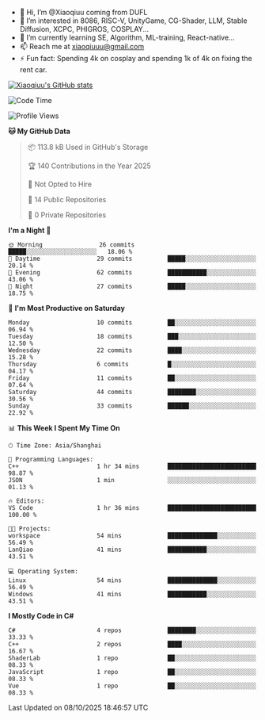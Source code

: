 - 👋 Hi, I’m @Xiaoqiuu coming from DUFL
- 👀 I’m interested in 8086, RISC-V, UnityGame, CG-Shader, LLM, Stable Diffusion, XCPC, PHIGROS, COSPLAY...
- 🌱 I’m currently learning SE, Algorithm, ML-training, React-native...
- 📫 Reach me at xiaoqiuuu@gmail.com
- ⚡ Fun fact: Spending 4k on cosplay and spending 1k of 4k on fixing the rent car.

<!---
Xiaoqiuu/Xiaoqiuu is a ✨ special ✨ repository because its `README.md` (this file) appears on your GitHub profile.
You can click the Preview link to take a look at your changes.
--->

[![Xiaoqiuu's GitHub stats](https://github-readme-stats.vercel.app/api?username=Xiaoqiuu)](https://github.com/anuraghazra/github-readme-stats)


<!--START_SECTION:waka-->
![Code Time](http://img.shields.io/badge/Code%20Time-139%20hrs%2036%20mins-blue)

![Profile Views](http://img.shields.io/badge/Profile%20Views-0-blue)

**🐱 My GitHub Data** 

> 📦 113.8 kB Used in GitHub's Storage 
 > 
> 🏆 140 Contributions in the Year 2025
 > 
> 🚫 Not Opted to Hire
 > 
> 📜 14 Public Repositories 
 > 
> 🔑 0 Private Repositories 
 > 
**I'm a Night 🦉** 

```text
🌞 Morning                26 commits          █████░░░░░░░░░░░░░░░░░░░░   18.06 % 
🌆 Daytime                29 commits          █████░░░░░░░░░░░░░░░░░░░░   20.14 % 
🌃 Evening                62 commits          ███████████░░░░░░░░░░░░░░   43.06 % 
🌙 Night                  27 commits          █████░░░░░░░░░░░░░░░░░░░░   18.75 % 
```
📅 **I'm Most Productive on Saturday** 

```text
Monday                   10 commits          ██░░░░░░░░░░░░░░░░░░░░░░░   06.94 % 
Tuesday                  18 commits          ███░░░░░░░░░░░░░░░░░░░░░░   12.50 % 
Wednesday                22 commits          ████░░░░░░░░░░░░░░░░░░░░░   15.28 % 
Thursday                 6 commits           █░░░░░░░░░░░░░░░░░░░░░░░░   04.17 % 
Friday                   11 commits          ██░░░░░░░░░░░░░░░░░░░░░░░   07.64 % 
Saturday                 44 commits          ████████░░░░░░░░░░░░░░░░░   30.56 % 
Sunday                   33 commits          ██████░░░░░░░░░░░░░░░░░░░   22.92 % 
```


📊 **This Week I Spent My Time On** 

```text
🕑︎ Time Zone: Asia/Shanghai

💬 Programming Languages: 
C++                      1 hr 34 mins        █████████████████████████   98.87 % 
JSON                     1 min               ░░░░░░░░░░░░░░░░░░░░░░░░░   01.13 % 

🔥 Editors: 
VS Code                  1 hr 36 mins        █████████████████████████   100.00 % 

🐱‍💻 Projects: 
workspace                54 mins             ██████████████░░░░░░░░░░░   56.49 % 
LanQiao                  41 mins             ███████████░░░░░░░░░░░░░░   43.51 % 

💻 Operating System: 
Linux                    54 mins             ██████████████░░░░░░░░░░░   56.49 % 
Windows                  41 mins             ███████████░░░░░░░░░░░░░░   43.51 % 
```

**I Mostly Code in C#** 

```text
C#                       4 repos             ████████░░░░░░░░░░░░░░░░░   33.33 % 
C++                      2 repos             ████░░░░░░░░░░░░░░░░░░░░░   16.67 % 
ShaderLab                1 repo              ██░░░░░░░░░░░░░░░░░░░░░░░   08.33 % 
JavaScript               1 repo              ██░░░░░░░░░░░░░░░░░░░░░░░   08.33 % 
Vue                      1 repo              ██░░░░░░░░░░░░░░░░░░░░░░░   08.33 % 
```




 Last Updated on 08/10/2025 18:46:57 UTC
<!--END_SECTION:waka-->
